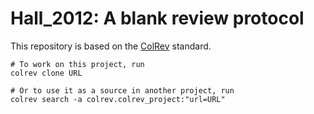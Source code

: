 # Hall_2012: A blank review protocol

This repository is based on the [ColRev](https://github.com/CoLRev-Environment/colrev) standard.

```
# To work on this project, run
colrev clone URL

# Or to use it as a source in another project, run
colrev search -a colrev.colrev_project:"url=URL"
```
